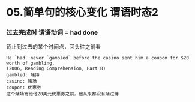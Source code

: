 # 05.简单句的核心变化 谓语时态2

### 过去完成时   谓语动词 = had done

截止到过去的某个时间点，回头往之前看

```
He `had` never `gambled` before the casino sent him a coupon for $20 worth of gambling.
(2006, Reading Comprehension, Part B)
gambled: 赌博
casino: 赌场
coupon: 优惠券
这个赌场寄给他20美元优惠券之前，他从来都没有赌过博
```